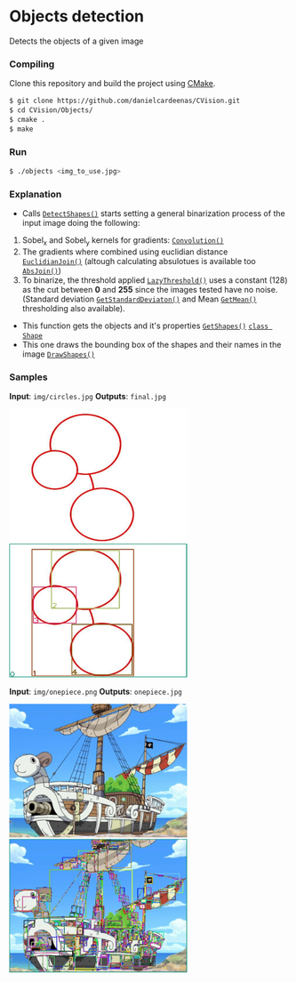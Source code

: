 # Objects detection
Detects the objects of a given image

### Compiling

Clone this repository and build the project using [CMake](http://www.cmake.org/download/).

```sh
$ git clone https://github.com/danielcardeenas/CVision.git
$ cd CVision/Objects/
$ cmake .
$ make
```
### Run
```sh
$ ./objects <img_to_use.jpg>
```
### Explanation
+ Calls [`DetectShapes()`](https://github.com/danielcardeenas/CVision/blob/master/libs/Utils.cpp#L271) starts setting a general binarization process of the input image doing the following:

1.  Sobel<sub>x</sub> and Sobel<sub>y</sub> kernels for gradients:  [`Convolution()`](https://github.com/danielcardeenas/CVision/blob/master/libs/Filters.cpp#L214)
2.  The gradients where combined using euclidian distance [`EuclidianJoin()`](https://github.com/danielcardeenas/CVision/blob/master/libs/Filters.cpp#L380) (altough calculating absulotues is available too [`AbsJoin()`](https://github.com/danielcardeenas/CVision/blob/master/libs/Filters.cpp#L413))
3.  To binarize, the threshold applied [`LazyThreshold()`](https://github.com/danielcardeenas/CVision/blob/master/libs/Filters.cpp#L445) uses a constant (128) as the cut between **0** and **255** since the images tested have no noise.
(Standard deviation [`GetStandardDeviaton()`](https://github.com/danielcardeenas/CVision/blob/master/libs/Utils.cpp#L14) and
Mean [`GetMean()`](https://github.com/danielcardeenas/CVision/blob/master/libs/Utils.cpp#L59) thresholding also available).

+ This function gets the objects and it's properties [`GetShapes()`](https://github.com/danielcardeenas/CVision/blob/master/libs/Utils.cpp#L316) [`class Shape`](https://github.com/danielcardeenas/CVision/blob/master/libs/Shape.h#L10)
+ This one draws the bounding box of the shapes and their names in the image 
[`DrawShapes()`](https://github.com/danielcardeenas/CVision/blob/master/libs/Utils.cpp#L398)

### Samples
**Input**: ```img/circles.jpg```
**Outputs**: ```final.jpg```

<img src="https://github.com/danielcardeenas/CVision/blob/master/Objects/img/circles.jpg?raw=true" width="320" height="240" />
<img src="https://github.com/danielcardeenas/CVision/blob/master/Objects/final.jpg?raw=true" width="320" height="240" />

**Input**: ```img/onepiece.png```
**Outputs**: ```onepiece.jpg```

<img src="https://github.com/danielcardeenas/CVision/blob/master/Objects/img/onepiece.png?raw=true" width="320" height="240" />
<img src="https://github.com/danielcardeenas/CVision/blob/master/Objects/onepiece.jpg?raw=true" width="320" height="240" />
